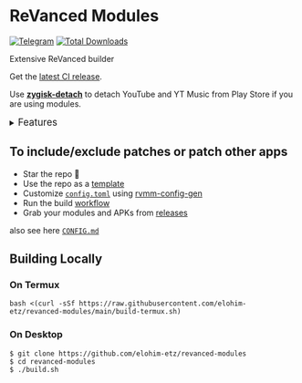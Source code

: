 # ReVanced Modules

[![Telegram](https://img.shields.io/badge/Telegram-2CA5E0?style=for-the-badge&logo=telegram&logoColor=white)](https://t.me/elohim_etz)
[![Total Downloads](https://img.shields.io/github/downloads/elohim-etz/revanced-modules/total.svg?style=for-the-badge)](https://github.com/elohim-etz/revanced-modules/releases)

Extensive ReVanced builder

Get the [latest CI release](https://github.com/elohim-etz/revanced-modules/releases).

Use [**zygisk-detach**](https://github.com/j-hc/zygisk-detach) to detach YouTube and YT Music from Play Store if you are using modules.

<details><summary><big>Features</big></summary>
<ul>
 <li>Support all present and future ReVanced and <a href="https://github.com/inotia00/revanced-patches">ReVanced Extended</a> apps</li>
 <li> Can build Magisk/KernelSU modules and non-root APKs</li>
 <li> Updated daily with the latest versions of apps and patches</li>
 <li> Optimize APKs and modules for size</li>
 <li> Modules</li>
    <ul>
     <li> recompile invalidated odex for faster usage</li>
     <li> receive updates from Magisk/KernelSU app</li>
     <li> do not break safetynet or trigger root detections</li>
     <li> handle installation of the correct version of the stock app and all that</li>
     <li> support Magisk and KernelSU</li>
    </ul>
</ul>
Note that the <a href="../../actions/workflows/ci.yml">CI workflow</a> is scheduled to build the modules and APKs everyday using GitHub Actions if there is a change in ReVanced patches. You may want to disable it.
</details>

## To include/exclude patches or patch other apps

- Star the repo :eyes:
- Use the repo as a [template](https://github.com/new?template_name=revanced-modules&template_owner=elohim-etz)
- Customize [`config.toml`](./config.toml) using [rvmm-config-gen](https://j-hc.github.io/rvmm-config-gen/)
- Run the build [workflow](../../actions/workflows/build.yml)
- Grab your modules and APKs from [releases](../../releases)

also see here [`CONFIG.md`](./CONFIG.md)

## Building Locally

### On Termux

```console
bash <(curl -sSf https://raw.githubusercontent.com/elohim-etz/revanced-modules/main/build-termux.sh)
```

### On Desktop

```console
$ git clone https://github.com/elohim-etz/revanced-modules
$ cd revanced-modules
$ ./build.sh
```
